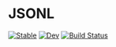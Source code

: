 # JSONL

[![Stable](https://img.shields.io/badge/docs-stable-blue.svg)](https://danielw2904.github.io/JSONL.jl/stable)
[![Dev](https://img.shields.io/badge/docs-dev-blue.svg)](https://danielw2904.github.io/JSONL.jl/dev)
[![Build Status](https://github.com/danielw2904/JSONL.jl/workflows/CI/badge.svg)](https://github.com/danielw2904/JSONL.jl/actions)


